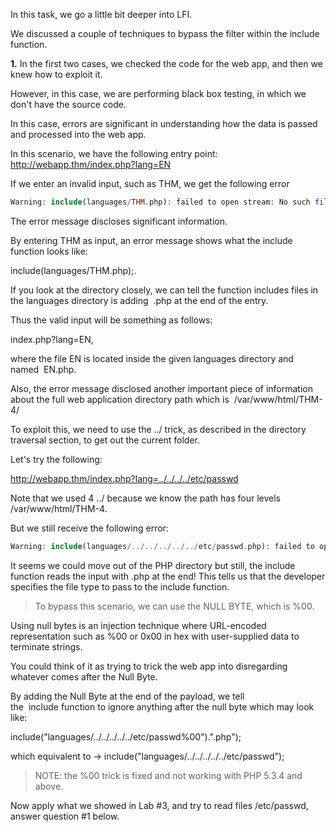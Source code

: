 In this task, we go a little bit deeper into LFI. 

We discussed a couple of techniques to bypass the filter within the include function.

**1.** In the first two cases, we checked the code for the web app, and then we knew how to exploit it. 

However, in this case, we are performing black box testing, in which we don't have the source code. 

In this case, errors are significant in understanding how the data is passed and processed into the web app.

In this scenario, we have the following entry point:  
http://webapp.thm/index.php?lang=EN

If we enter an invalid input, such as THM, we get the following error

```php
Warning: include(languages/THM.php): failed to open stream: No such file or directory in /var/www/html/THM-4/index.php on line 12
```


The error message discloses significant information. 

By entering THM as input, an error message shows what the include function looks like: 

include(languages/THM.php);. 

If you look at the directory closely, we can tell the function includes files in the languages directory is adding  .php at the end of the entry. 

Thus the valid input will be something as follows:  

index.php?lang=EN, 

where the file EN is located inside the given languages directory and named  EN.php. 

Also, the error message disclosed another important piece of information about the full web application directory path which is 
	/var/www/html/THM-4/

To exploit this, we need to use the ../ trick, as described in the directory traversal section, to get out the current folder. 

Let's try the following:  

http://webapp.thm/index.php?lang=../../../../etc/passwd

Note that we used 4 ../ because we know the path has four levels /var/www/html/THM-4. 

But we still receive the following error:  

```php
Warning: include(languages/../../../../../etc/passwd.php): failed to open stream: No such file or directory in /var/www/html/THM-4/index.php on line 12
```

It seems we could move out of the PHP directory but still, the include function reads the input with .php at the end! 
This tells us that the developer specifies the file type to pass to the include function. 

>To bypass this scenario, we can use the NULL BYTE, which is %00.  

Using null bytes is an injection technique where URL-encoded representation such as %00 or 0x00 in hex with user-supplied data to terminate strings. 

You could think of it as trying to trick the web app into disregarding whatever comes after the Null Byte.  

By adding the Null Byte at the end of the payload, we tell the  include function to ignore anything after the null byte which may look like:

include("languages/../../../../../etc/passwd%00").".php"); 

which equivalent to →
include("languages/../../../../../etc/passwd");

>NOTE: the %00 trick is fixed and not working with PHP 5.3.4 and above.  

Now apply what we showed in Lab #3, and try to read files /etc/passwd, answer question #1 below.


